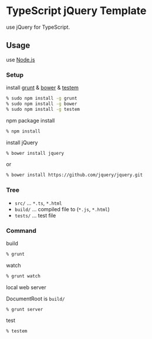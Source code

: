 # TypeScript jQuery Template

use jQuery for TypeScript.

## Usage

use [Node.js](http://nodejs.org/)

### Setup

install [grunt](http://gruntjs.com/) & [bower](http://bower.io/) & [testem](https://github.com/airportyh/testem)

```sh
% sudo npm install -g grunt
% sudo npm install -g bower
% sudo npm install -g testem
```

npm package install

```sh
% npm install
```

install jQuery

```sh
% bower install jquery
```

or

```sh
% bower install https://github.com/jquery/jquery.git
```

### Tree

- `src/` ... `*.ts`, `*.html`
- `build/` ... compiled file to (`*.js`, `*.html`)
- `tests/` ... test file

### Command

build

```sh
% grunt
```

watch

```sh
% grunt watch
```

local web server

DocumentRoot is `build/`

```
% grunt server
```

test

```sh
% testem
```
